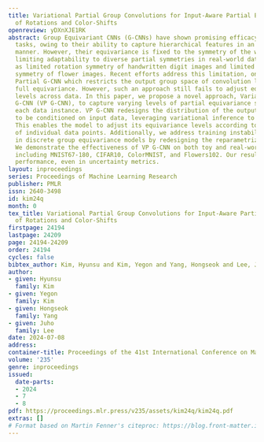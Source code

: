 ```yaml
---
title: Variational Partial Group Convolutions for Input-Aware Partial Equivariance
  of Rotations and Color-Shifts
openreview: yDXnXJE1RK
abstract: Group Equivariant CNNs (G-CNNs) have shown promising efficacy in various
  tasks, owing to their ability to capture hierarchical features in an equivariant
  manner. However, their equivariance is fixed to the symmetry of the whole group,
  limiting adaptability to diverse partial symmetries in real-world datasets, such
  as limited rotation symmetry of handwritten digit images and limited color-shift
  symmetry of flower images. Recent efforts address this limitation, one example being
  Partial G-CNN which restricts the output group space of convolution layers to break
  full equivariance. However, such an approach still fails to adjust equivariance
  levels across data. In this paper, we propose a novel approach, Variational Partial
  G-CNN (VP G-CNN), to capture varying levels of partial equivariance specific to
  each data instance. VP G-CNN redesigns the distribution of the output group elements
  to be conditioned on input data, leveraging variational inference to avoid overfitting.
  This enables the model to adjust its equivariance levels according to the needs
  of individual data points. Additionally, we address training instability inherent
  in discrete group equivariance models by redesigning the reparametrizable distribution.
  We demonstrate the effectiveness of VP G-CNN on both toy and real-world datasets,
  including MNIST67-180, CIFAR10, ColorMNIST, and Flowers102. Our results show robust
  performance, even in uncertainty metrics.
layout: inproceedings
series: Proceedings of Machine Learning Research
publisher: PMLR
issn: 2640-3498
id: kim24q
month: 0
tex_title: Variational Partial Group Convolutions for Input-Aware Partial Equivariance
  of Rotations and Color-Shifts
firstpage: 24194
lastpage: 24209
page: 24194-24209
order: 24194
cycles: false
bibtex_author: Kim, Hyunsu and Kim, Yegon and Yang, Hongseok and Lee, Juho
author:
- given: Hyunsu
  family: Kim
- given: Yegon
  family: Kim
- given: Hongseok
  family: Yang
- given: Juho
  family: Lee
date: 2024-07-08
address:
container-title: Proceedings of the 41st International Conference on Machine Learning
volume: '235'
genre: inproceedings
issued:
  date-parts:
  - 2024
  - 7
  - 8
pdf: https://proceedings.mlr.press/v235/assets/kim24q/kim24q.pdf
extras: []
# Format based on Martin Fenner's citeproc: https://blog.front-matter.io/posts/citeproc-yaml-for-bibliographies/
---
```

